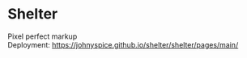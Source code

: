 # Shelter  
Pixel perfect markup  
Deployment: https://johnyspice.github.io/shelter/shelter/pages/main/
